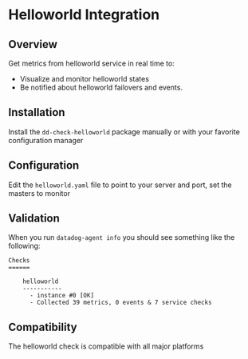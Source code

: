 # Helloworld Integration

## Overview

Get metrics from helloworld service in real time to:

* Visualize and monitor helloworld states
* Be notified about helloworld failovers and events.

## Installation

Install the `dd-check-helloworld` package manually or with your favorite configuration manager

## Configuration

Edit the `helloworld.yaml` file to point to your server and port, set the masters to monitor

## Validation

When you run `datadog-agent info` you should see something like the following:

    Checks
    ======

        helloworld
        -----------
          - instance #0 [OK]
          - Collected 39 metrics, 0 events & 7 service checks

## Compatibility

The helloworld check is compatible with all major platforms
